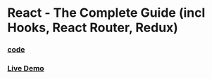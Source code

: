 # React - The Complete Guide (incl Hooks, React Router, Redux)

### [code](../../../code/-04-react-state-%26-working-with-events/expenses-app/)

### [Live Demo](https://abdelrahman-expenses-app-v2.netlify.app/)
